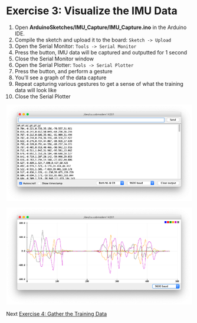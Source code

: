 # Exercise 3: Visualize the IMU Data

1. Open __ArduinoSketches/IMU_Capture/IMU_Capture.ino__ in the Arduino IDE.
1. Compile the sketch and upload it to the board: `Sketch -> Upload`
1. Open the Serial Monitor: `Tools -> Serial Monitor`
1. Press the button, IMU data will be captured and outputted for 1 second
1. Close the Serial Monitor window
1. Open the Serial Plotter: `Tools -> Serial Plotter`
1. Press the button, and perform a gesture
1. You'll see a graph of the data capture
1. Repeat capturing various gestures to get a sense of what the training data will look like
1. Close the Serial Plotter

![screenshot of serial monitor with IMU data](../images/serial-monitor-imu.png)

![screenshot of serial plotter with IMU data](../images/serial-plotter-imu.png)

Next [Exercise 4: Gather the Training Data](exercise4.md)


